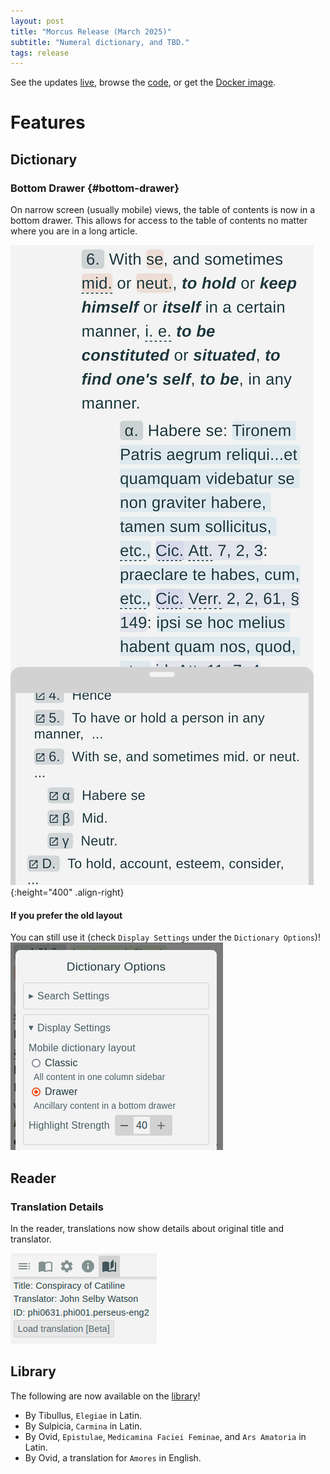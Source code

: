 ```yaml
---
layout: post
title: "Morcus Release (March 2025)"
subtitle: "Numeral dictionary, and TBD."
tags: release
---
```


See the updates [live](https://morcus.net), 
browse the [code](https://github.com/nkprasad12/morcus-net/commit/TODO), 
or get the [Docker image](https://github.com/nkprasad12/morcus-net/pkgs/container/morcus/TODO).

# Features

## Dictionary

### Bottom Drawer {#bottom-drawer}

On narrow screen (usually mobile) views, the table of contents is now in a bottom drawer. This allows for access to the table of contents
no matter where you are in a long article.

![Screenshot showing the drawer menu](/images/2025-03-R1/dict-drawer.png){:height="400" .align-right}

#### If you prefer the old layout

You can still use it (check `Display Settings` under the `Dictionary Options`)! ![Screenshot showing the layout settings](/images/2025-03-R1/dict-options.png)

## Reader

### Translation Details

In the reader, translations now show details about original title and translator.

![Details about the translation of Bellum Catalina](/images/2025-03-R1/translation-details.png)

## Library

The following are now available on the [library](https://morcus.net/library)!

- By Tibullus, `Elegiae` in Latin.
- By Sulpicia, `Carmina` in Latin.
- By Ovid, `Epistulae`, `Medicamina Faciei Feminae`, and `Ars Amatoria` in Latin.
- By Ovid, a translation for `Amores` in English.

